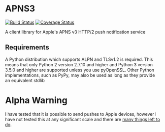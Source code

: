 # APNS3

[![Build Status](https://travis-ci.org/joshfriend/apns3.svg?branch=master)](https://travis-ci.org/joshfriend/apns3)
[![Coverage Status](https://coveralls.io/repos/github/joshfriend/apns3/badge.svg?branch=develop)](https://coveralls.io/github/joshfriend/apns3?branch=develop)

A client library for Apple's APNS v3 HTTP/2 push notification service

## Requirements
A Python distribution which supports ALPN and TLSv1.2 is required. This means
that only Python 2 version 2.7.10 and higher and Python 3 version 3.5.0 and
higher are supported unless you use pyOpenSSL. Other Python implementations,
such as PyPy, may also be used as long as they provide an equivalent stdlib

# Alpha Warning
I have tested that it is possible to send pushes to Apple devices, however I
have not tested this at any significant scale and there are [many things left
to do][enhancement_issues].

[enhancement_issues]: https://github.com/joshfriend/apns3/issues?q=is%3Aissue+is%3Aopen+label%3Aenhancement
